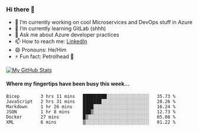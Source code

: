 ### Hi there 👋

- 🔭 I’m currently working on cool Microservices and DevOps stuff in Azure
- 🌱 I’m currently learning GitLab (shhh)
- 💬 Ask me about Azure developer practices
- 📫 How to reach me: [LinkedIn](https://www.linkedin.com/in/gordonbyers/)
- 😄 Pronouns: He/Him 
- ⚡ Fun fact: Petrolhead 🚙

[![My GitHub Stats](https://github-readme-stats.vercel.app/api/?username=gordonby&count_private=true&theme=tokyonight&showicons=true)]()
<!--[![My GitHub Language Stats](https://github-readme-stats.vercel.app/api/top-langs/?username=gordonby&langs_count=5&theme=tokyonight)]()-->

#### Where my fingertips have been busy this week... 
<!--START_SECTION:waka-->

```text
Bicep        3 hrs 11 mins   █████████░░░░░░░░░░░░░░░░   35.73 %
JavaScript   2 hrs 31 mins   ███████░░░░░░░░░░░░░░░░░░   28.26 %
Markdown     1 hr 26 mins    ████░░░░░░░░░░░░░░░░░░░░░   16.24 %
JSON         1 hr 8 mins     ███▒░░░░░░░░░░░░░░░░░░░░░   12.73 %
Docker       27 mins         █▒░░░░░░░░░░░░░░░░░░░░░░░   05.08 %
XML          6 mins          ▒░░░░░░░░░░░░░░░░░░░░░░░░   01.22 %
```

<!--END_SECTION:waka-->
